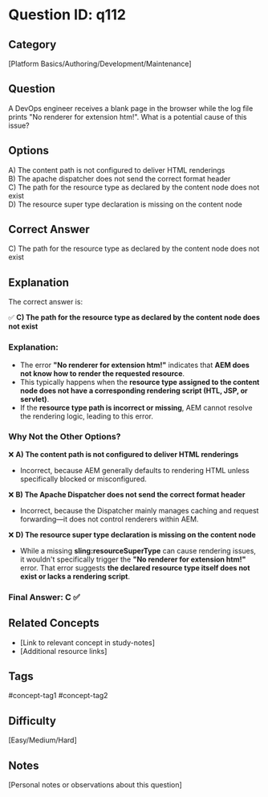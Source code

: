 # Question ID: q112

## Category
[Platform Basics/Authoring/Development/Maintenance]

## Question
A DevOps engineer receives a blank page in the browser while the log file prints "No renderer for extension htm!".
What is a potential cause of this issue?

## Options
A) The content path is not configured to deliver HTML renderings <br /> 
B) The apache dispatcher does not send the correct format header  <br /> 
C) The path for the resource type as declared by the content node does not exist  <br /> 
D) The resource super type declaration is missing on the content node  <br /> 

## Correct Answer
C) The path for the resource type as declared by the content node does not exist 

## Explanation
The correct answer is:  

✅ **C) The path for the resource type as declared by the content node does not exist**  

### **Explanation:**  
- The error **"No renderer for extension htm!"** indicates that **AEM does not know how to render the requested resource**.  
- This typically happens when the **resource type assigned to the content node does not have a corresponding rendering script (HTL, JSP, or servlet)**.  
- If the **resource type path is incorrect or missing**, AEM cannot resolve the rendering logic, leading to this error.  

### **Why Not the Other Options?**  
❌ **A) The content path is not configured to deliver HTML renderings**  
- Incorrect, because AEM generally defaults to rendering HTML unless specifically blocked or misconfigured.  

❌ **B) The Apache Dispatcher does not send the correct format header**  
- Incorrect, because the Dispatcher mainly manages caching and request forwarding—it does not control renderers within AEM.  

❌ **D) The resource super type declaration is missing on the content node**  
- While a missing **sling:resourceSuperType** can cause rendering issues, it wouldn't specifically trigger the **"No renderer for extension htm!"** error. That error suggests **the declared resource type itself does not exist or lacks a rendering script**.  

### **Final Answer: C** ✅

## Related Concepts
- [Link to relevant concept in study-notes]
- [Additional resource links]

## Tags
#concept-tag1 #concept-tag2

## Difficulty
[Easy/Medium/Hard]

## Notes
[Personal notes or observations about this question]